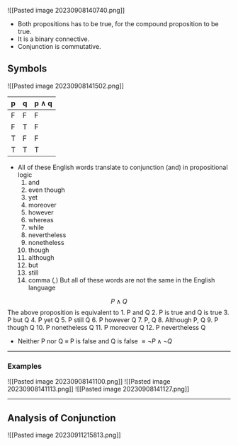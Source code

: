 
![[Pasted image 20230908140740.png]]
- Both propositions has to be true, for the compound proposition to be true.
- It is a binary connective.
- Conjunction is commutative.
## Symbols
![[Pasted image 20230908141502.png]]


| p   | q   | p $\wedge$ q |
| --- | --- | ------- |
| F   | F   | F       |
| F   | T   | F       |
| T   | F   | F       |
| T   | T   | T        |


- All of these English words translate to conjunction (and) in propositional logic
	1. and
	2. even though
	3. yet
	4. moreover
	5. however
	6. whereas
	7. while
	8. nevertheless
	9. nonetheless
	10. though 
	11. although
	12. but
	13. still
	14. comma (,)
	But all of these words are not the same in the English language

$$
P \wedge Q
$$
The above proposition is equivalent to
	1. P and Q
	2. P is true and Q is true
	3. P but Q
	4. P yet Q
	5. P still Q
	6. P however Q
	7. P, Q
	8. Although P, Q
	9. P though Q
	10. P nonetheless Q
	11. P moreover Q
	12. P nevertheless Q

- Neither P nor Q $\equiv$ P is false and Q is false $\equiv \neg P \wedge \neg Q$ 
---
### Examples

![[Pasted image 20230908141100.png]]
	![[Pasted image 20230908141113.png]]
	![[Pasted image 20230908141127.png]]

---

## Analysis of Conjunction

![[Pasted image 20230911215813.png]]
